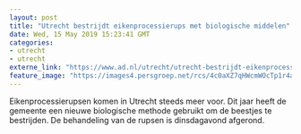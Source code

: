 ```yaml
---
layout: post
title: "Utrecht bestrijdt eikenprocessierups met biologische middelen"
date: Wed, 15 May 2019 15:23:41 GMT
categories: 
- utrecht 
- utrecht 
externe_link: "https://www.ad.nl/utrecht/utrecht-bestrijdt-eikenprocessierups-met-biologische-middelen~aea78a45/"
feature_image: "https://images4.persgroep.net/rcs/4c0aXZ7qHWcmWOcTp1r4agGzUF8/diocontent/126720704/_fitwidth/400/?appId=21791a8992982cd8da851550a453bd7f&quality=0.7"
---
```


Eikenprocessierupsen komen in Utrecht steeds meer voor. Dit jaar heeft de gemeente een nieuwe biologische methode gebruikt om de beestjes te bestrijden. De behandeling van de rupsen is dinsdagavond afgerond.
